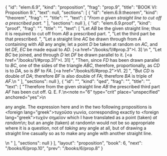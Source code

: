{
  "id": "elem.6.9",
  "kind": "proposition",
  "frag": "prop.9",
  "title": "BOOK VI: Proposition 9.",
  "text": null,
  "sections": [
    {
      "id": "elem.6.9.theorem",
      "kind": "theorem",
      "frag": "",
      "title": "",
      "text": [
        "<var>From a given straight line to cut off a prescribed part</var>. "
      ],
      "sections": null
    },
    {
      "id": "elem.6.9.proof",
      "kind": "proof",
      "frag": "",
      "title": "",
      "text": [
        "Let <var>AB</var> be the given straight line; thus it is required to cut off from <var>AB</var> a prescribed part. ",
        "Let the third part be that prescribed. ",
        "Let a straight line <var>AC</var> be drawn through from <var>A</var> containing with <var>AB</var> any angle; let a point <var>D</var> be taken at random on <var>AC</var>, and let <var>DE</var>, <var>EC</var> be made equal to <var>AD</var>. [<a href=\"/books/1/#prop.3\">I. 3</a>] \n       ",
        "Let <var>BC</var> be joined, and through <var>D</var> let <var>DF</var> be drawn parallel to it. [<a href=\"/books/1/#prop.31\">I. 31</a>] ",
        "Then, since <var>FD</var> has been drawn parallel to <var>BC</var>, one of the sides of the triangle <var>ABC</var>, therefore, proportionally, as <var>CD</var> is to <var>DA</var>, so is <var>BF</var> to <var>FA</var>. [<a href=\"/books/6/#prop.2\">VI. 2</a>] ",
        "But <var>CD</var> is double of <var>DA</var>; therefore <var>BF</var> is also double of <var>FA</var>; therefore <var>BA</var> is triple of <var>AF</var>.\n      "
      ],
      "sections": null
    },
    {
      "id": "",
      "kind": "qed",
      "frag": "",
      "title": "",
      "text": [
        "Therefore from the given straight line <var>AB</var> the prescribed third part <var>AF</var> has been cut off. Q. E. F.\n<note n=\"6\" type=\"crit\" place=\"unspecified\" anchored=\"yes\">\n        <p>any angle. The expression here and in the two following propositions is <foreign lang=\"greek\">τυχοῦσα γωνία</foreign>, corresponding exactly to <foreign lang=\"greek\">τυχὸν σημεῖον</foreign> which I have translated as <quote>a point (taken) <var>at random</var></quote>\n; but <quote>an angle (taken) at random</quote>\n would not be so appropriate where it is a question, not of <var>taking</var> any angle at all, but of drawing a straight line casually so as to make any angle with another straight line.</p>\n       </note>"
      ],
      "sections": null
    }
  ],
  "layout": "proposition",
  "book": 6,
  "next": "/books/6/prop.10",
  "prev": "/books/6/prop.8"
}
